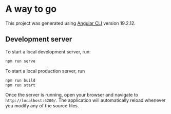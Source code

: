 # A way to go

This project was generated using [Angular CLI](https://github.com/angular/angular-cli) version 19.2.12.

## Development server

To start a local development server, run:

```bash
npm run serve
```

To start a local production server, run

```bash
npm run build
npm run start
```

Once the server is running, open your browser and navigate to `http://localhost:4200/`. The application will automatically reload whenever you modify any of the source files.
